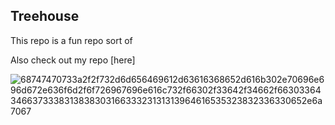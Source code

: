 ## Treehouse 

This repo is a fun repo sort of

Also check out my repo [here]

![68747470733a2f2f732d6d656469612d63616368652d616b302e70696e696d672e636f6d2f6f726967696e616c732f66302f33642f34662f66303364346637333831383830316633323131313964616535323832336330652e6a7067](https://user-images.githubusercontent.com/23106599/37005436-aaaae904-2099-11e8-8ed2-1843626c10e2.jpeg)

